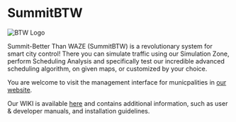 # SummitBTW

![BTW Logo](https://github.com/TechnionYearlyProject/SummitBTW/blob/master/materials/logo.PNG)

Summit-Better Than WAZE (SummitBTW) is a revolutionary system for smart city control!
There you can simulate traffic using our Simulation Zone, perform Scheduling Analysis and specifically test our incredible advanced scheduling algorithm, on given maps, or customized by your choice.

You are welcome to visit the management interface for municpalities in [our website](https://summitbtw.azurewebsites.net/).

Our WIKI is available [here](https://github.com/TechnionYearlyProject/SummitBTW/wiki) and contains additional information, such as user & developer manuals, and installation guidelines.


